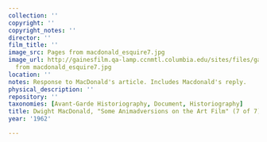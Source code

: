```yaml
---
collection: ''
copyright: ''
copyright_notes: ''
director: ''
film_title: ''
image_src: Pages from macdonald_esquire7.jpg
image_url: http://gainesfilm.qa-lamp.ccnmtl.columbia.edu/sites/files/gainesfilm/images/Pages
  from macdonald_esquire7.jpg
location: ''
notes: Response to MacDonald's article. Includes Macdonald's reply.
physical_description: ''
repository: ''
taxonomies: [Avant-Garde Historiography, Document, Historiography]
title: Dwight MacDonald, "Some Animadversions on the Art Film" (7 of 7)
year: '1962'

---
```

